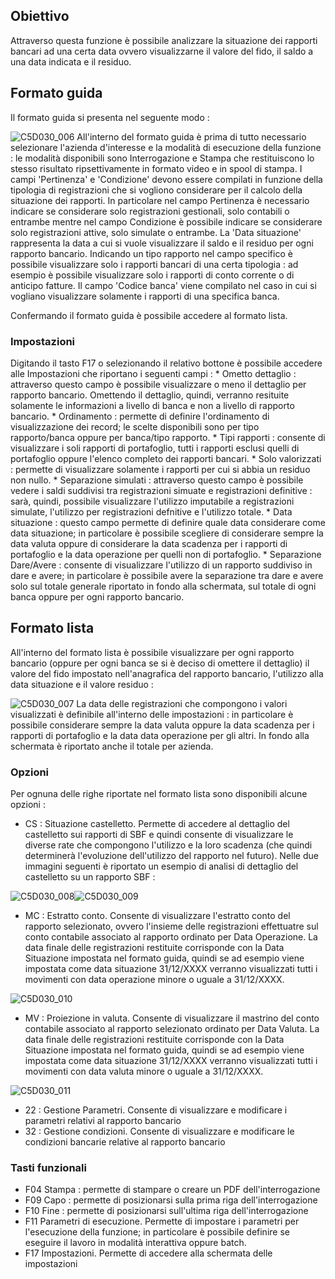 ## Obiettivo
Attraverso questa funzione è possibile analizzare la situazione dei rapporti bancari ad una certa data ovvero visualizzarne il valore del fido, il saldo a una data indicata e il residuo.

## Formato guida
Il formato guida si presenta nel seguente modo : 

![C5D030_006](http://localhost:3000/immagini/MBDOC_OGG-P_C5NOXC0/C5D030_006.png)
All'interno del formato guida è prima di tutto necessario selezionare l'azienda d'interesse e la modalità di esecuzione della funzione :  le modalità disponibili sono Interrogazione e Stampa che restituiscono lo stesso risultato ripsettivamente in formato video e in spool di stampa.
I campi 'Pertinenza' e 'Condizione' devono essere compilati in funzione della tipologia di registrazioni che si vogliono considerare per il calcolo della situazione dei rapporti. In particolare nel campo Pertinenza è necessario indicare se considerare solo registrazioni gestionali, solo contabili o entrambe mentre nel campo Condizione è possibile indicare se considerare solo registrazioni attive, solo simulate o entrambe.
La 'Data situazione' rappresenta la data a cui si vuole visualizzare il saldo e il residuo per ogni rapporto bancario.
Indicando un tipo rapporto nel campo specifico è possibile visualizzare solo i rapporti bancari di una certa tipologia :  ad esempio è possibile visualizzare solo i rapporti di conto corrente o di anticipo fatture.
Il campo 'Codice banca' viene compilato nel caso in cui si vogliano visualizzare solamente i rapporti di una specifica banca.

Confermando il formato guida è possibile accedere al formato lista.

### Impostazioni
Digitando il tasto F17 o selezionando il relativo bottone è possibile accedere alle Impostazioni che riportano i seguenti campi : 
 \* Ometto dettaglio :  attraverso questo campo è possibile visualizzare o meno il dettaglio per rapporto bancario. Omettendo il dettaglio, quindi, verranno resituite solamente le informazioni a livello di banca e non a livello di rapporto bancario.
 \* Ordinamento :  permette di definire l'ordinamento di visualizzazione dei record; le scelte disponibili sono per tipo rapporto/banca oppure per banca/tipo rapporto.
 \* Tipi rapporti :  consente di visualizzare i soli rapporti di portafoglio, tutti i rapporti esclusi quelli di portafoglio oppure l'elenco completo dei rapporti bancari.
 \* Solo valorizzati :  permette di visualizzare solamente i rapporti per cui si abbia un residuo non nullo.
 \* Separazione simulati :  attraverso questo campo è possibile vedere i saldi suddivisi tra registrazioni simuate e registrazioni definitive :  sarà, quindi, possibile visualizzare l'utilizzo imputabile a registrazioni simulate, l'utilizzo per registrazioni defnitive e l'utilizzo totale.
 \* Data situazione :  questo campo permette di definire quale data considerare come data situazione; in particolare è possibile scegliere di considerare sempre la data valuta oppure di considerare la data scadenza per i rapporti di portafoglio e la data operazione per quelli non di portafoglio.
 \* Separazione Dare/Avere :  consente di visualizzare l'utilizzo di un rapporto suddiviso in dare e avere; in particolare è possibile avere la separazione tra dare e avere solo sul totale generale riportato in fondo alla schermata, sul totale di ogni banca oppure per ogni rapporto bancario.


## Formato lista
All'interno del formato lista è possibile visualizzare per ogni rapporto bancario (oppure per ogni banca se si è deciso di omettere il dettaglio) il valore del fido impostato nell'anagrafica del rapporto bancario, l'utilizzo alla data situazione e il valore residuo : 

![C5D030_007](http://localhost:3000/immagini/MBDOC_OGG-P_C5NOXC0/C5D030_007.png)
La data delle registrazioni che compongono i valori visualizzati è definibile all'interno delle impostazioni :  in particolare è possibile considerare sempre la data valuta oppure la data scadenza per i rapporti di portafoglio e la data data operazione per gli altri.
In fondo alla schermata è riportato anche il totale per azienda.

### Opzioni
Per ognuna delle righe riportate nel formato lista sono disponibili alcune opzioni : 

 - CS :  Situazione castelletto. Permette di accedere al dettaglio del castelletto sui rapporti di SBF e quindi consente di visualizzare le diverse rate che compongono l'utilizzo e la loro scadenza (che quindi determinerà l'evoluzione dell'utilizzo del rapporto nel futuro). Nelle due immagini seguenti è riportato un esempio di analisi di dettaglio del castelletto su un rapporto SBF : 


![C5D030_008](http://localhost:3000/immagini/MBDOC_OGG-P_C5NOXC0/C5D030_008.png)![C5D030_009](http://localhost:3000/immagini/MBDOC_OGG-P_C5NOXC0/C5D030_009.png)

 - MC :  Estratto conto. Consente di visualizzare l'estratto conto del rapporto selezionato, ovvero l'insieme delle registrazioni effettuatre sul conto contabile associato al rapporto ordinato per Data Operazione. La data finale delle registrazioni restituite corrisponde con la Data Situazione impostata nel formato guida, quindi se ad esempio viene impostata come data situazione 31/12/XXXX verranno visualizzati tutti i movimenti con data operazione minore o uguale a 31/12/XXXX.


![C5D030_010](http://localhost:3000/immagini/MBDOC_OGG-P_C5NOXC0/C5D030_010.png)

 - MV :  Proiezione in valuta. Consente di visualizzare il mastrino del conto contabile associato al rapporto selezionato ordinato per Data Valuta. La data finale delle registrazioni restituite corrisponde con la Data Situazione impostata nel formato guida, quindi se ad esempio viene impostata come data situazione 31/12/XXXX verranno visualizzati tutti i movimenti con data valuta minore o uguale a 31/12/XXXX.


![C5D030_011](http://localhost:3000/immagini/MBDOC_OGG-P_C5NOXC0/C5D030_011.png)
 - 22 :  Gestione Parametri. Consente di visualizzare e modificare i parametri relativi al rapporto bancario
 - 32 :  Gestione condizioni. Consente di visualizzare e modificare le condizioni bancarie relative al rapporto bancario


### Tasti funzionali

- F04 Stampa :  permette di stampare o creare un PDF dell'interrogazione
- F09 Capo :  permette di posizionarsi sulla prima riga dell'interrogazione
- F10 Fine :  permette di posizionarsi sull'ultima riga dell'interrogazione
- F11 Parametri di esecuzione. Permette di impostare i parametri per l'esecuzione della funzione; in particolare è possibile definire se eseguire il lavoro in modalità interattiva oppure batch.
- F17 Impostazioni. Permette di accedere alla schermata delle impostazioni

